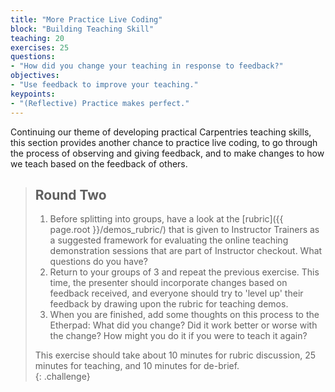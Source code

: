 ```yaml
---
title: "More Practice Live Coding"
block: "Building Teaching Skill"
teaching: 20
exercises: 25
questions:
- "How did you change your teaching in response to feedback?"
objectives:
- "Use feedback to improve your teaching."
keypoints:
- "(Reflective) Practice makes perfect."
---
```


Continuing our theme of developing practical Carpentries teaching skills,
this section provides another chance to practice live coding, to go through the
process of observing and giving feedback, and to make changes to how we teach based on the feedback of others. 

> ## Round Two
> 1. Before splitting into groups, have a look at the [rubric]({{ page.root }}/demos_rubric/) that is given to Instructor Trainers
>  as a suggested framework for evaluating the online teaching demonstration sessions that are part of Instructor checkout.
>  What questions do you have? 
> 2. Return to your groups of 3 and repeat the previous exercise. This time, the presenter should incorporate changes
> based on feedback received, and everyone should try to 'level up' their feedback by drawing upon the rubric for teaching demos.
> 3. When you are finished, add some thoughts on this process to the Etherpad:
> What did you change? Did it work better or worse with the change? How might you do it if you were to teach it again?
>
>  This exercise should take about 10 minutes for rubric discussion, 25 minutes for teaching, and 10 minutes for de-brief.    
{: .challenge}
